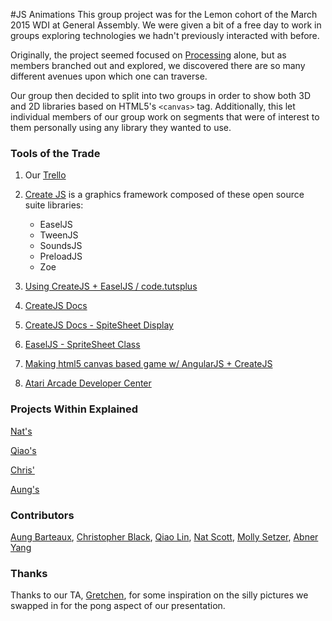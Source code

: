#JS Animations
This group project was for the Lemon cohort of the March 2015 WDI at General Assembly. We were given a bit of a free day to work in groups exploring technologies we hadn't previously interacted with before. 

Originally, the project seemed focused on [Processing](https://processing.org/) alone, but as members branched out and explored, we discovered there are so many different avenues upon which one can traverse.

Our group then decided to split into two groups in order to show both 3D and 2D libraries based on HTML5's `<canvas>` tag. Additionally, this let individual members of our group work on segments that were of interest to them personally using any library they wanted to use. 

### Tools of the Trade
1. Our [Trello](https://trello.com/b/De0tTe3r/general-assembly-sweet-libs-group-project)
2. [Create JS](http://www.createjs.com/Home) is a graphics framework composed of these open source suite libraries:
   * EaselJS
   * TweenJS
   * SoundsJS
   * PreloadJS
   * Zoe

3. [Using CreateJS + EaselJS / code.tutsplus](http://code.tutsplus.com/tutorials/using-createjs-easeljs--net-34840)

4. [CreateJS Docs](http://createjs.com/Docs)

5. [CreateJS Docs - SpiteSheet Display](http://createjs.com/Docs/EaselJS/files/easeljs_display_SpriteSheet.js.html#l41)

6. [EaselJS - SpriteSheet Class](http://createjs.com/Docs/EaselJS/classes/SpriteSheet.html)

7. [Making html5 canvas based game w/ AngularJS + CreateJS](http://www.toptal.com/web/making-html5-canvas-based-game-with-angularjs-and-createjs)

8. [Atari Arcade Developer Center](https://www.atari.com/arcade/developers/)



### Projects Within Explained

[Nat's](https://github.com/itsnatscott/processing_tutorial/blob/master/NatProcessing/%23EaselJS.md)


[Qiao's](https://github.com/itsnatscott/processing_tutorial/blob/master/three_intro/three_intro.md)


[Chris'](https://github.com/itsnatscott/processing_tutorial/blob/master/ChrisPong/chris.md)


[Aung's](https://github.com/itsnatscott/processing_tutorial/blob/master/paper_js.md)

### Contributors
[Aung Barteaux](https://github.com/aung-barto), [Christopher Black](https://github.com/huckpilot), [Qiao Lin](https://github.com/qclin), [Nat Scott](https://github.com/itsnatscott), [Molly Setzer](https://github.com/MawlSetz), [Abner Yang](http://github.com/sunsheeppoplar)







### Thanks
Thanks to our TA, [Gretchen](https://github.com/gretchenziegler), for some inspiration on the silly pictures we swapped in for the pong aspect of our presentation. 

